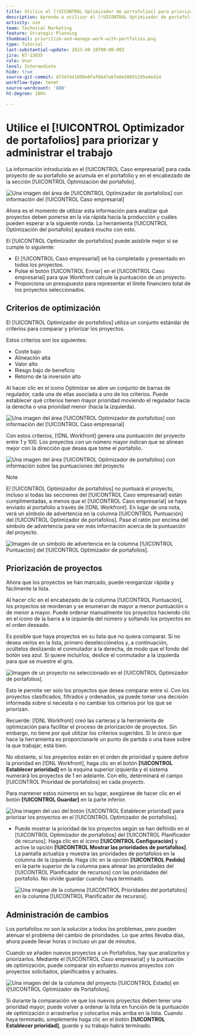 ```yaml
---
title: Utilice el [!UICONTROL Optimizador de portafolios] para priorizar y administrar el trabajo
description: Aprenda a utilizar el [!UICONTROL Optimizador de portafolios] para priorizar y administrar proyectos dentro de un portafolio.
activity: use
team: Technical Marketing
feature: Strategic Planning
thumbnail: prioritize-and-manage-work-with-portfolios.png
type: Tutorial
last-substantial-update: 2023-08-18T00:00:00Z
jira: KT-13835
role: User
level: Intermediate
hide: true
source-git-commit: d7347d41099e0faf6b47a6fe0e58091105e4e41d
workflow-type: tm+mt
source-wordcount: '888'
ht-degree: 100%

---
```


# Utilice el [!UICONTROL Optimizador de portafolios] para priorizar y administrar el trabajo

La información introducida en el [!UICONTROL Caso empresarial] para cada proyecto de su portafolio se acumula en el portafolio y en el encabezado de la sección [!UICONTROL Optimización del portafolio].

![Una imagen del área de [!UICONTROL Optimizador de portafolios] con información del [!UICONTROL Caso empresarial]](assets/10-portfolio-management9.png)

Ahora es el momento de utilizar esta información para analizar qué proyectos deben ponerse en la vía rápida hacia la producción y cuáles pueden esperar a la siguiente ronda. La herramienta [!UICONTROL Optimización del portafolio] ayudará mucho con esto.

El [!UICONTROL Optimizador de portafolios] puede asistirle mejor si se cumple lo siguiente:

* El [!UICONTROL Caso empresarial] se ha completado y presentado en todos los proyectos.
* Pulse el botón [!UICONTROL Enviar] en el [!UICONTROL Caso empresarial] para que Workfront calcule la puntuación de un proyecto.
* Proporciona un presupuesto para representar el límite financiero total de los proyectos seleccionados.

## Criterios de optimización

El [!UICONTROL Optimizador de portafolios] utiliza un conjunto estándar de criterios para comparar y priorizar los proyectos.

Estos criterios son los siguientes:

* Coste bajo
* Alineación alta
* Valor alto
* Riesgo bajo de beneficio
* Retorno de la inversión alto

Al hacer clic en el icono Optimizar se abre un conjunto de barras de regulador, cada una de ellas asociada a uno de los criterios. Puede establecer qué criterios tienen mayor prioridad moviendo el regulador hacia la derecha o una prioridad menor (hacia la izquierda).

![Una imagen del área [!UICONTROL Optimizador de portafolios] con información del [!UICONTROL Caso empresarial]](assets/11-portfolio-management10.png)

Con estos criterios, [!DNL Workfront] genera una puntuación del proyecto entre 1 y 100. Los proyectos con un número mayor indican que se alinean mejor con la dirección que desea que tome el portafolio.

![Una imagen del área [!UICONTROL Optimizador de portafolios] con información sobre las puntuaciones del proyecto](assets/12-portfolio-management14.png)

>[!NOTE]
>
>El [!UICONTROL Optimizador de portafolios] no puntuará el proyecto, incluso si todas las secciones del [!UICONTROL Caso empresarial] están cumplimentadas, a menos que el [!UICONTROL Caso empresarial] se haya enviado al portafolio a través de [!DNL Workfront]. En lugar de una nota, verá un símbolo de advertencia en la columna [!UICONTROL Puntuación] del [!UICONTROL Optimizador de portafolios]. Pase el ratón por encima del símbolo de advertencia para ver más información acerca de la puntuación del proyecto.

![Imagen de un símbolo de advertencia en la columna [!UICONTROL Puntuación] del [!UICONTROL Optimizador de portafolios].](assets/13-portfolio-management12.png)

## Priorización de proyectos

Ahora que los proyectos se han marcado, puede reorganizar rápida y fácilmente la lista.

Al hacer clic en el encabezado de la columna [!UICONTROL Puntuación], los proyectos se reordenan y se enumeran de mayor a menor puntuación o de menor a mayor. Puede ordenar manualmente los proyectos haciendo clic en el icono de la barra a la izquierda del número y soltando los proyectos en el orden deseado.

Es posible que haya proyectos en su lista que no quiera comparar. Si no desea verlos en la lista, primero deselecciónelos y, a continuación, ocúltelos deslizando el conmutador a la derecha, de modo que el fondo del botón sea azul. Si quiere incluirlos, deslice el conmutador a la izquierda para que se muestre el gris.

![Imagen de un proyecto no seleccionado en el [!UICONTROL Optimizador de portafolios].](assets/14-portfolio-management13.png)

Esto le permite ver solo los proyectos que desea comparar entre sí. Con los proyectos clasificados, filtrados y ordenados, ya puede tomar una decisión informada sobre si necesita o no cambiar los criterios por los que se priorizan.

Recuerde: [!DNL Workfront] creó las carteras y la herramienta de optimización para facilitar el proceso de priorización de proyectos. Sin embargo, no tiene por qué utilizar los criterios sugeridos. Si lo único que hace la herramienta es proporcionarle un punto de partida o una base sobre la que trabajar, está bien.

No obstante, si los proyectos están en el orden de prioridad y quiere definir la prioridad en [!DNL Workfront], haga clic en el botón **[!UICONTROL Establecer prioridad]** en la esquina superior izquierda y el sistema numerará los proyectos de 1 en adelante. Con ello, determinará el campo [!UICONTROL Prioridad de portafolios] en cada proyecto.

Para mantener estos números en su lugar, asegúrese de hacer clic en el botón **[!UICONTROL Guardar]** en la parte inferior.

![Una imagen del uso del botón [!UICONTROL Establecer prioridad] para priorizar los proyectos en el [!UICONTROL Optimizador de portafolios].](assets/15-portfolio-management15.png)

<!-- 
Pro-tips graphic
-->

* Puede mostrar la prioridad de los proyectos según se han definido en el [!UICONTROL Optimizador de portafolios] del [!UICONTROL Planificador de recursos]. Haga clic en el icono **[!UICONTROL Configuración]** y active la opción **[!UICONTROL Mostrar las prioridades de portafolios]**. La pantalla actualiza y muestra las prioridades de portafolios en la columna de la izquierda. Haga clic en la opción **[!UICONTROL Pedido]** en la parte superior de la columna para alinear las prioridades del [!UICONTROL Planificador de recursos] con las prioridades del portafolio. No olvide guardar cuando haya terminado.

  ![Una imagen de la columna [!UICONTROL Prioridades del portafolios] en la columna [!UICONTROL Planificador de recursos].](assets/16-portfolio-management17.png)

## Administración de cambios

Los portafolios no son la solución a todos los problemas, pero pueden atenuar el problema del cambio de prioridades. Lo que antes llevaba días, ahora puede llevar horas o incluso un par de minutos.

Cuando se añaden nuevos proyectos a un Portafolios, hay que analizarlos y priorizarlos. Mediante el [!UICONTROL Caso empresarial] y la puntuación de optimización, puede comparar sin esfuerzo nuevos proyectos con proyectos solicitados, planificados y actuales.

![Una imagen del de la columna del proyecto [!UICONTROL Estado] en l[!UICONTROL Optimizador de Portafolios].](assets/17-project-management16.png)

Si durante la comparación ve que los nuevos proyectos deben tener una prioridad mayor, puede volver a ordenar la lista en función de la puntuación de optimización o arrastrarlos y colocarlos más arriba en la lista. Cuando haya terminado, simplemente haga clic en el botón **[!UICONTROL Establecer prioridad]**, guarde y su trabajo habrá terminado.

<!-- Learn more graphic and documentation article links

* Portfolio Optimizer overview 
* Optimize projects in the Portfolio Optimizer 
* Overview of the Portfolio Optimizer score 
* Prioritizing projects in the Portfolio Optimizer

-->
